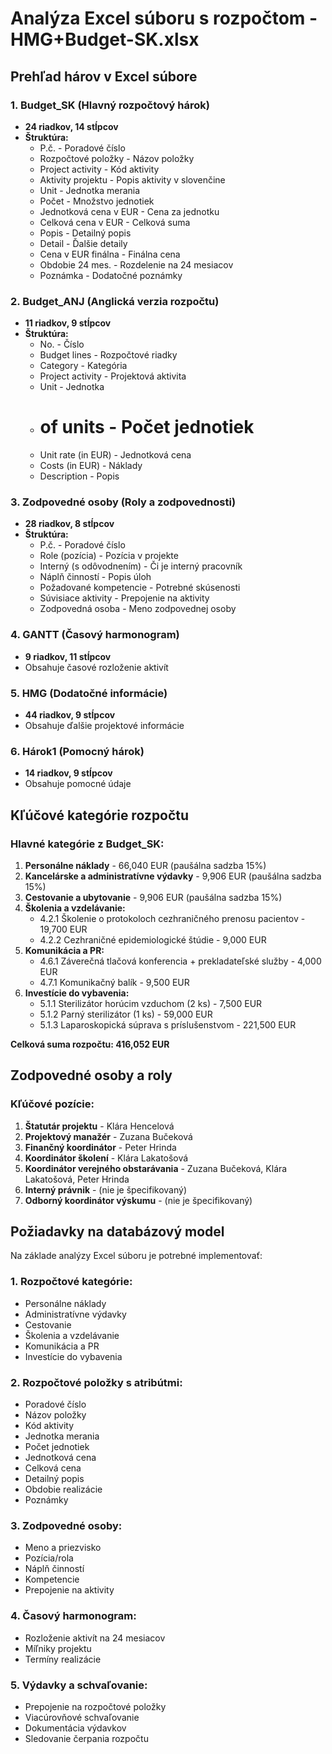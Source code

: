 # Analýza Excel súboru s rozpočtom - HMG+Budget-SK.xlsx

## Prehľad hárov v Excel súbore

### 1. **Budget_SK** (Hlavný rozpočtový hárok)
- **24 riadkov, 14 stĺpcov**
- **Štruktúra:**
  - P.č. - Poradové číslo
  - Rozpočtové položky - Názov položky
  - Project activity - Kód aktivity
  - Aktivity projektu - Popis aktivity v slovenčine
  - Unit - Jednotka merania
  - Počet - Množstvo jednotiek
  - Jednotková cena v EUR - Cena za jednotku
  - Celková cena v EUR - Celková suma
  - Popis - Detailný popis
  - Detail - Ďalšie detaily
  - Cena v EUR finálna - Finálna cena
  - Obdobie 24 mes. - Rozdelenie na 24 mesiacov
  - Poznámka - Dodatočné poznámky

### 2. **Budget_ANJ** (Anglická verzia rozpočtu)
- **11 riadkov, 9 stĺpcov**
- **Štruktúra:**
  - No. - Číslo
  - Budget lines - Rozpočtové riadky
  - Category - Kategória
  - Project activity - Projektová aktivita
  - Unit - Jednotka
  - # of units - Počet jednotiek
  - Unit rate (in EUR) - Jednotková cena
  - Costs (in EUR) - Náklady
  - Description - Popis

### 3. **Zodpovedné osoby** (Roly a zodpovednosti)
- **28 riadkov, 8 stĺpcov**
- **Štruktúra:**
  - P.č. - Poradové číslo
  - Role (pozícia) - Pozícia v projekte
  - Interný (s odôvodnením) - Či je interný pracovník
  - Náplň činností - Popis úloh
  - Požadované kompetencie - Potrebné skúsenosti
  - Súvisiace aktivity - Prepojenie na aktivity
  - Zodpovedná osoba - Meno zodpovednej osoby

### 4. **GANTT** (Časový harmonogram)
- **9 riadkov, 11 stĺpcov**
- Obsahuje časové rozloženie aktivít

### 5. **HMG** (Dodatočné informácie)
- **44 riadkov, 9 stĺpcov**
- Obsahuje ďalšie projektové informácie

### 6. **Hárok1** (Pomocný hárok)
- **14 riadkov, 9 stĺpcov**
- Obsahuje pomocné údaje

## Kľúčové kategórie rozpočtu

### Hlavné kategórie z Budget_SK:
1. **Personálne náklady** - 66,040 EUR (paušálna sadzba 15%)
2. **Kancelárske a administratívne výdavky** - 9,906 EUR (paušálna sadzba 15%)
3. **Cestovanie a ubytovanie** - 9,906 EUR (paušálna sadzba 15%)
4. **Školenia a vzdelávanie:**
   - 4.2.1 Školenie o protokoloch cezhraničného prenosu pacientov - 19,700 EUR
   - 4.2.2 Cezhraničné epidemiologické štúdie - 9,000 EUR
5. **Komunikácia a PR:**
   - 4.6.1 Záverečná tlačová konferencia + prekladateľské služby - 4,000 EUR
   - 4.7.1 Komunikačný balík - 9,500 EUR
6. **Investície do vybavenia:**
   - 5.1.1 Sterilizátor horúcim vzduchom (2 ks) - 7,500 EUR
   - 5.1.2 Parný sterilizátor (1 ks) - 59,000 EUR
   - 5.1.3 Laparoskopická súprava s príslušenstvom - 221,500 EUR

**Celková suma rozpočtu: 416,052 EUR**

## Zodpovedné osoby a roly

### Kľúčové pozície:
1. **Štatutár projektu** - Klára Hencelová
2. **Projektový manažér** - Zuzana Bučeková
3. **Finančný koordinátor** - Peter Hrinda
4. **Koordinátor školení** - Klára Lakatošová
5. **Koordinátor verejného obstarávania** - Zuzana Bučeková, Klára Lakatošová, Peter Hrinda
6. **Interný právnik** - (nie je špecifikovaný)
7. **Odborný koordinátor výskumu** - (nie je špecifikovaný)

## Požiadavky na databázový model

Na základe analýzy Excel súboru je potrebné implementovať:

### 1. **Rozpočtové kategórie:**
- Personálne náklady
- Administratívne výdavky
- Cestovanie
- Školenia a vzdelávanie
- Komunikácia a PR
- Investície do vybavenia

### 2. **Rozpočtové položky s atribútmi:**
- Poradové číslo
- Názov položky
- Kód aktivity
- Jednotka merania
- Počet jednotiek
- Jednotková cena
- Celková cena
- Detailný popis
- Obdobie realizácie
- Poznámky

### 3. **Zodpovedné osoby:**
- Meno a priezvisko
- Pozícia/rola
- Náplň činností
- Kompetencie
- Prepojenie na aktivity

### 4. **Časový harmonogram:**
- Rozloženie aktivít na 24 mesiacov
- Míľniky projektu
- Termíny realizácie

### 5. **Výdavky a schvaľovanie:**
- Prepojenie na rozpočtové položky
- Viacúrovňové schvaľovanie
- Dokumentácia výdavkov
- Sledovanie čerpania rozpočtu


